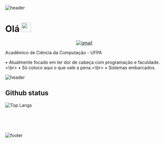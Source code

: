 ![header](https://capsule-render.vercel.app/api?type=waving&color=bd93f9&height=220&section=header)

# Olá <img src="https://raw.githubusercontent.com/MartinHeinz/MartinHeinz/master/wave.gif" width="30px">

<p align="center">
    <a href="mailto:tiagoliveira003@gmail.com">
        <img src="https://img.shields.io/badge/-tiagoliveira003@gmail.com-7289DA?style=flat-square&logo=Gmail&logoColor=white&link=mailto:tiagoliveira003@gmail.com" alt="gmail"/>
    </a>
</p>

Acadêmico de Ciência da Computação - UFPA

• Atualmente focado em ter dor de cabeça com programação e faculdade. <\br>
• Só coloco aqui o que vale a pena.<\br>
• Sistemas embarcados.

![header](https://capsule-render.vercel.app/api?type=rect&color=ff5555&height=2&section=header)

## Github status
![Top Langs](https://github-readme-stats.vercel.app/api/top-langs/?username=t-aaago&show_icons=true&theme=dracula)

<br/>
<br/>
<br/>

![footer](https://capsule-render.vercel.app/api?type=waving&color=bd93f9&height=220&section=footer)

